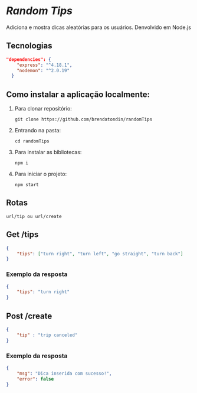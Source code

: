 # _Random Tips_

Adiciona e mostra dicas aleatórias para os usuários. Denvolvido em Node.js

## Tecnologias

```Json
"dependencies": {
    "express": "^4.18.1",
    "nodemon": "^2.0.19"
  }
```

## Como instalar a aplicação localmente:

1. Para clonar repositório:

    ```git clone https://github.com/brendatondin/randomTips```

2. Entrando na pasta:

     ```cd randomTips```

3. Para instalar as bibliotecas:

    ```npm i```

4. Para iniciar o projeto:

    ```npm start```

## Rotas

```url/tip ou url/create```

## Get /tips

```Json
{
    "tips": ["turn right", "turn left", "go straight", "turn back"]
}
```

### Exemplo da resposta

```Json
{
	"tips": "turn right"
}
```

## Post /create

```Json
{
	"tip" : "trip canceled"
}
```

### Exemplo da resposta

```Json
{
	"msg": "Dica inserida com sucesso!",
	"error": false
}
```
